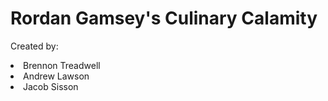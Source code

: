 # Rordan Gamsey's Culinary Calamity

<p>Created by:
<li>Brennon Treadwell </li>
<li>Andrew Lawson </li>

<li>Jacob Sisson</li>
</p>
